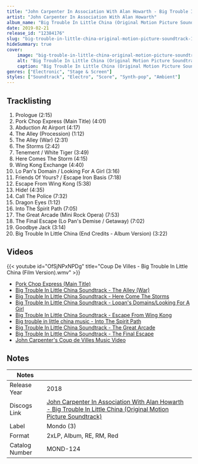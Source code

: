 ```yaml
---
title: "John Carpenter In Association With Alan Howarth - Big Trouble In Little China (Original Motion Picture Soundtrack)"
artist: "John Carpenter In Association With Alan Howarth"
album_name: "Big Trouble In Little China (Original Motion Picture Soundtrack)"
date: 2019-02-21
release_id: "12384176"
slug: "big-trouble-in-little-china-original-motion-picture-soundtrack-12384176"
hideSummary: true
cover:
    image: "big-trouble-in-little-china-original-motion-picture-soundtrack-12384176.jpg"
    alt: "Big Trouble In Little China (Original Motion Picture Soundtrack) by John Carpenter In Association With Alan Howarth"
    caption: "Big Trouble In Little China (Original Motion Picture Soundtrack) by John Carpenter In Association With Alan Howarth"
genres: ["Electronic", "Stage & Screen"]
styles: ["Soundtrack", "Electro", "Score", "Synth-pop", "Ambient"]
---
```


## Tracklisting
1. Prologue (2:15)
2. Pork Chop Express (Main Title) (4:01)
3. Abduction At Airport (4:17)
4. The Alley (Procession) (1:12)
5. The Alley (War) (2:31)
6. The Storms (2:42)
7. Tenement / White Tiger (3:49)
8. Here Comes The Storm (4:15)
9. Wing Kong Exchange (4:40)
10. Lo Pan's Domain / Looking For A Girl (3:16)
11. Friends Of Yours? / Escape Iron Basis (7:18)
12. Escape From Wing Kong (5:38)
13. Hide! (4:35)
14. Call The Police (7:32)
15. Dragon Eyes (1:12)
16. Into The Spirit Path (7:05)
17. The Great Arcade (Mini Rock Opera) (7:53)
18. The Final Escape (Lo Pan's Demise / Getaway) (7:02)
19. Goodbye Jack (3:14)
20. Big Trouble In Little China (End Credits - Album Version) (3:22)

## Videos
{{< youtube id="OfSjNPxNPDg" title="Coup De Villes - Big Trouble In Little China (Film Version).wmv" >}}
- [Pork Chop Express (Main Title)](https://www.youtube.com/watch?v=V8_H5OdN6OM)
- [Big Trouble In Little China Soundtrack - The Alley (War)](https://www.youtube.com/watch?v=FqKO0ihTB6E)
- [Big Trouble In Little China Soundtrack - Here Come The Storms](https://www.youtube.com/watch?v=4RgcU_AZ3vI)
- [Big Trouble In Little China Soundtrack - Lopan's Domains/Looking For A Girl](https://www.youtube.com/watch?v=XE2C5HMCHp4)
- [Big Trouble In Little China Soundtrack - Escape From Wing Kong](https://www.youtube.com/watch?v=09bsMX4wbgg)
- [Big trouble in little china music - Into The Spirit Path](https://www.youtube.com/watch?v=D0SIhMzO8gU)
- [Big Trouble In Little China Soundtrack - The Great Arcade](https://www.youtube.com/watch?v=dNGULx3i6QY)
- [Big Trouble In Little China Soundtrack - The Final Escape](https://www.youtube.com/watch?v=2-_ERyOeDSw)
- [John Carpenter's Coup de Villes Music Video](https://www.youtube.com/watch?v=D03E9kUTTtQ)


## Notes

| Notes          |             |
| ---------------| ----------- |
| Release Year   | 2018 |
| Discogs Link   | [John Carpenter In Association With Alan Howarth - Big Trouble In Little China (Original Motion Picture Soundtrack)](https://www.discogs.com/release/12384176-John-Carpenter-In-Association-With-Alan-Howarth-Big-Trouble-In-Little-China-Original-Motion-Picture-) |
| Label          | Mondo (3) |
| Format         | 2xLP, Album, RE, RM, Red |
| Catalog Number | MOND-124 |



